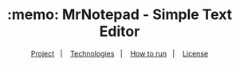 <h1 align="center">
  :memo: MrNotepad - Simple Text Editor
</h1>

<p align=center>
  <a href="#">Project</a>&nbsp;&nbsp;&nbsp;|&nbsp;&nbsp;&nbsp;
  <a href="#">Technologies</a>&nbsp;&nbsp;&nbsp;|&nbsp;&nbsp;&nbsp
  <a href="#">How to run</a>&nbsp;&nbsp;&nbsp;|&nbsp;&nbsp;&nbsp
  <a href="#">License</a>
</p>